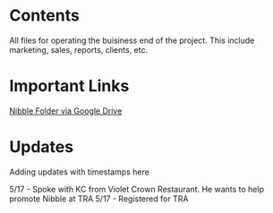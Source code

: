 # Contents

All files for operating the buisiness end of the project.  This include marketing, sales, reports, clients, etc.

# Important Links

[Nibble Folder via Google Drive](https://drive.google.com/folderview?id=0B11xuNhidm5zd2xNbVVaQTNmMWM&usp=sharing)

# Updates
Adding updates with timestamps here

5/17 - Spoke with KC from Violet Crown Restaurant. He wants to help promote Nibble at TRA
5/17 - Registered for TRA






